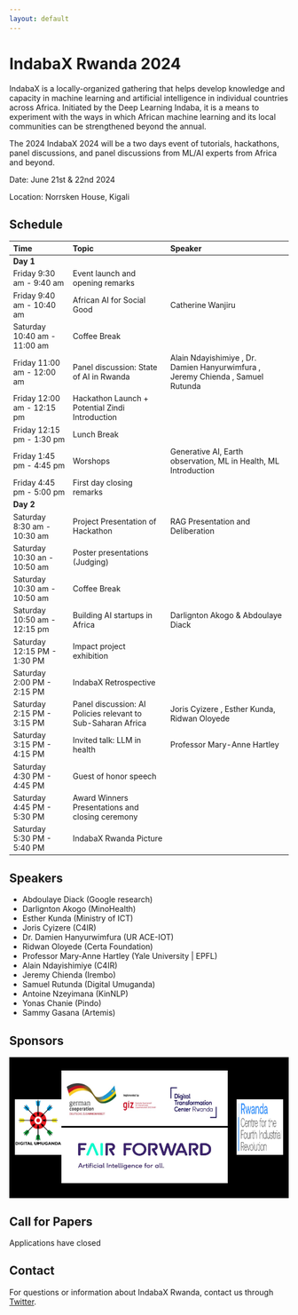```yaml
---
layout: default
---
```

# IndabaX Rwanda 2024

 IndabaX is a locally-organized gathering that helps develop knowledge and capacity in machine learning and artificial intelligence in individual countries across Africa. Initiated by the Deep Learning Indaba, it is a means to experiment with the ways in which African machine learning and its local communities can be strengthened beyond the annual.

The 2024 IndabaX 2024 will be a two days event of tutorials, hackathons, panel discussions, and panel discussions from ML/AI experts from Africa and beyond.

Date: June 21st & 22nd 2024

Location: Norrsken House, Kigali

## Schedule

| Time                         | Topic                                                        | Speaker                                                                                      | 
|:-----------------------------|:-------------------------------------------------------------|:------------------------------------------------------------------------------------|
| **Day 1**                    |                                                              |                                                                                     |
| Friday 9:30 am - 9:40 am     | Event launch and opening remarks                             |                                                                                     |
| Friday 9:40 am - 10:40 am    | African AI for Social Good                                   | Catherine Wanjiru                                                                   |
| Saturday 10:40 am - 11:00 am | Coffee Break                                                 |                                                                                     |
| Friday 11:00 am - 12:00 am   | Panel discussion: State of AI in Rwanda                      | Alain Ndayishimiye ,  Dr. Damien Hanyurwimfura , Jeremy Chienda , Samuel Rutunda| 
| Friday 12:00 am - 12:15 pm   | Hackathon Launch + Potential Zindi Introduction              |                                                                                     |
| Friday 12:15 pm - 1:30 pm    | Lunch Break                                                  |                                                                                             |
| Friday 1:45 pm - 4:45 pm     | Worshops                                                     | Generative AI, Earth observation, ML in Health, ML Introduction                             |
| Friday 4:45 pm - 5:00 pm     | First day closing remarks                                    |                                                                                             |
| **Day 2**                    |                                                              |                                                                                             |
| Saturday 8:30 am - 10:30 am  | Project Presentation of Hackathon                            | RAG Presentation and Deliberation                                                           |
| Saturday 10:30 an - 10:50 am | Poster presentations (Judging)                               |                                                                                             | 
| Saturday 10:30 am - 10:50 am | Coffee Break                                                 |                                                                                             |
| Saturday 10:50 am - 12:15 pm | Building AI startups in Africa                               | Darlignton Akogo & Abdoulaye Diack                                                          | 
| Saturday 12:15 PM - 1:30 PM  | Impact project exhibition                                    |                                                                                             |  
| Saturday 2:00 PM - 2:15 PM   | IndabaX Retrospective                                        |                                                                                             |
| Saturday 2:15 PM - 3:15 PM   | Panel discussion: AI Policies relevant to Sub-Saharan Africa | Joris Cyizere , Esther Kunda, Ridwan Oloyede                                                |
| Saturday 3:15 PM - 4:15 PM   | Invited talk: LLM in health                                  | Professor Mary-Anne Hartley                                                                 | 
| Saturday 4:30 PM - 4:45 PM   | Guest of honor speech                                        |                                                                                             | 
| Saturday 4:45 PM - 5:30 PM   |  Award Winners Presentations and closing ceremony            |                                                                                             |
| Saturday 5:30 PM - 5:40 PM   | IndabaX Rwanda Picture                                       |                                                                                             |



## Speakers

- Abdoulaye Diack (Google research)
- Darlignton Akogo (MinoHealth)
- Esther Kunda (Ministry of ICT)
- Joris Cyizere (C4IR)
-  Dr. Damien Hanyurwimfura (UR ACE-IOT)
- Ridwan Oloyede (Certa Foundation)
- Professor Mary-Anne Hartley (Yale University \| EPFL)
- Alain Ndayishimiye  (C4IR)
- Jeremy Chienda (Irembo)
- Samuel Rutunda (Digital Umuganda)
- Antoine Nzeyimana (KinNLP)
- Yonas Chanie (Pindo)
- Sammy Gasana (Artemis)

<style>
.speaker {
  display: inline-block;
  width: 30%;
  margin: 20px 3% 20px 0;
  text-align: center;
}
.speaker img {
  display: block;
  margin: 0 auto;
  width: 100%;
  max-width: 200px;
  border-radius: 50%;
}
.speaker h3 {
  margin: 10px 0 0 0;
  color: #ff0000; /* replace with desired color */
}

.sponsor-logos {
  display: flex;
  justify-content: center;
  align-items: center;
  padding: 10px;
  background-color: #000000;
  margin-bottom: 20px;
  text-align: center;
}

.sponsor-logos img {
  margin-right: 20px;
}


</style>

<!-- <div class="speaker">
  <img src="./speakers/chris.jpg" alt="Speaker Name">
  <h3> Chris Fourie </h3>
</div>

<!-- <h3><a href="https://example.com">Speaker Name</a></h3> -->

<!-- <div class="speaker">
  <img src="./speakers/vukosi.jpg" alt="Speaker Name">
  <h3> Vukosi Marivate </h3>
</div>

<div class="speaker" style="margin-right: 0;">
  <img src="speakers/sam.jpg" alt="Speaker Name">
  <h3> Samuel Rutunda </h3>
</div>

<div class="speaker">
  <img src="./speakers/isaac.jpg" alt="Speaker Name">
  <h3>Isaac Manzi</h3>
</div>

<div class="speaker">
  <img src="./speakers/sara.jpg">
  <h3> Sara Hooker </h3>
</div>

<div class="speaker" style="margin-right: 0;">
  <img src="./speakers/kathleen.jpg" alt="Speaker Name">
  <h3> Kathleen Siminyu </h3>
</div> -->

## Sponsors

<div class="sponsor-logos">
 <p> <img src="./static/DU.png" alt="Digital Umuganda" width="150" height="100"> </p>
 <p> <img src="./static/GIZ.jpeg" alt="Digital transformation Center" width="300" height="100"> 
     <img src="./static/Fair-forward.jpeg" alt="Fair Forward" width="300" height="100"> </p>
 <p> <img src="./static/C4IR.jpeg" alt="Center for the forth industrial revolution" width="150" height="100"> </p>
</div>

## Call for Papers

Applications have closed
      
## Contact

For questions or information about IndabaX Rwanda, contact us through [Twitter](https://twitter.com/IndabaXRwanda).
